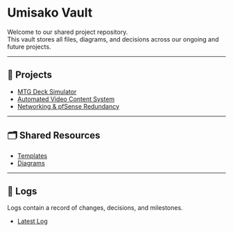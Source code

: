 # Umisako Vault

Welcome to our shared project repository.  
This vault stores all files, diagrams, and decisions across our ongoing and future projects.

---

## 📂 Projects
- [MTG Deck Simulator](projects/mtg-simulator/README.md)
- [Automated Video Content System](projects/video-automation/README.md)
- [Networking & pfSense Redundancy](projects/networking/README.md)

---

## 🗂 Shared Resources
- [Templates](shared/templates/)
- [Diagrams](shared/diagrams/)

---

## 📝 Logs
Logs contain a record of changes, decisions, and milestones.
- [Latest Log](logs/2025-09-23.md)
